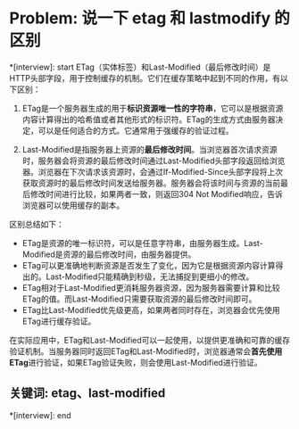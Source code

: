 # Problem: 说一下 etag 和 lastmodify 的区别

*[interview]: start
ETag（实体标签）和Last-Modified（最后修改时间）是HTTP头部字段，用于控制缓存的机制。它们在缓存策略中起到不同的作用，有以下区别：
1. ETag是一个服务器生成的用于**标识资源唯一性的字符串**，它可以是根据资源内容计算得出的哈希值或者其他形式的标识符。ETag的生成方式由服务器决定，可以是任何适合的方式。它通常用于强缓存的验证过程。

2. Last-Modified是指服务器上资源的**最后修改时间**。当浏览器首次请求资源时，服务器会将资源的最后修改时间通过Last-Modified头部字段返回给浏览器。浏览器在下次请求该资源时，会通过If-Modified-Since头部字段将上次获取资源时的最后修改时间发送给服务器。服务器会将该时间与资源的当前最后修改时间进行比较，如果两者一致，则返回304 Not Modified响应，告诉浏览器可以使用缓存的副本。

区别总结如下：
- ETag是资源的唯一标识符，可以是任意字符串，由服务器生成。Last-Modified是资源的最后修改时间，由服务器提供。
- ETag可以更准确地判断资源是否发生了变化，因为它是根据资源内容计算得出的。Last-Modified只能精确到秒级，无法捕捉到更细小的修改。
- ETag相对于Last-Modified更消耗服务器资源，因为服务器需要计算和比较ETag的值。而Last-Modified只需要获取资源的最后修改时间即可。
- ETag比Last-Modified优先级更高，如果两者同时存在，浏览器会优先使用ETag进行缓存验证。

在实际应用中，ETag和Last-Modified可以一起使用，以提供更准确和可靠的缓存验证机制。当服务器同时返回ETag和Last-Modified时，浏览器通常会**首先使用ETag**进行验证，如果ETag验证失败，则会使用Last-Modified进行验证。

## 关键词: etag、last-modified
*[interview]: end
